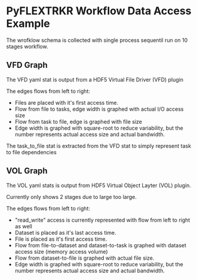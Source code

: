# PyFLEXTRKR Workflow Data Access Example
The wrofklow schema is collected with single process sequentil run on 10 stages workflow.

## VFD Graph
The VFD yaml stat is output from a HDF5 Virtual File Driver (VFD) plugin

The edges flows from left to right:
- Files are placed with it's first access time.
- Flow from file to tasks, edge width is graphed with actual I/O access size
- Flow from task to file, edge is graphed with file size
- Edge width is graphed with square-root to reduce variability, but the number represents actual access size and actual bandwidth.

The task_to_file stat is extracted from the VFD stat to simply represent task to file dependencies

## VOL Graph
The VOL yaml stats is output from HDF5 Virtual Object Layter (VOL) plugin.


Currently only shows 2 stages due to large too large.


The edges flows from left to right:
- "read_write" access is currently represented with flow from left to right as well
- Dataset is placed as it's last access time.
- File is placed as it's first access time.
- Flow from file-to-dataset and dataset-to-task is graphed with dataset access size (memory access volume)
- Flow from dataset-to-file is graphed with actual file size.
- Edge width is graphed with square-root to reduce variability, but the number represents actual access size and actual bandwidth.